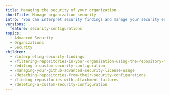 ```yaml
---
title: Managing the security of your organization
shortTitle: Manage organization security
intro: 'You can interpret security findings and manage your security enablement settings to better secure your organization.'
versions:
  feature: security-configurations
topics:
  - Advanced Security
  - Organizations
  - Security
children:
  - /interpreting-security-findings
  - /filtering-repositories-in-your-organization-using-the-repository-table
  - /editing-a-custom-security-configuration
  - /managing-your-github-advanced-security-license-usage
  - /detaching-repositories-from-their-security-configurations
  - /finding-repositories-with-attachment-failures
  - /deleting-a-custom-security-configuration
---
```

